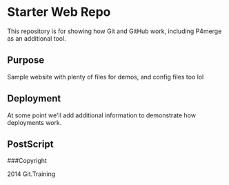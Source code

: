 # Starter Web Repo

This repository is for showing how Git and GitHub work, including P4merge as an additional tool.

## Purpose

Sample website with plenty of files for demos, and config files too lol

## Deployment

At some point we'll add additional information to demonstrate
how deployments work.

## PostScript

###Copyright

2014 Git.Training


